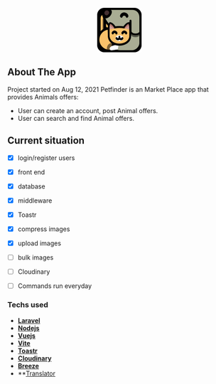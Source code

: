 <p align="center"><a href="https://laravel.com" target="_blank"><img src="https://raw.githubusercontent.com/Jervi-sir/petfinder/5ad1c909a70db8f13de28b3ef347c2916f5bc303/public/images/logo.svg?token=AM6YYSABQSPNOC3CHX4AUTDCYMZGQ" width="100"></a></p>

## About The App

Project started on Aug 12, 2021
Petfinder is an Market Place app that provides Animals offers:

- User can create an account, post Animal offers.
- User can search and find Animal offers.

## Current situation

- [x] login/register users
- [x] front end
- [x] database
- [x] middleware
- [x] Toastr
- [x] compress images
- [x] upload images
- [ ] bulk images
- [ ] Cloudinary
- [ ] Commands run everyday



### Techs used 

- **[Laravel](https://laravel.com)**
- **[Nodejs](https://nodejs.org)**
- **[Vuejs](https://vuejs.org/)**
- **[Vite](https://laravel-vite.dev/)**
- **[Toastr](https://github.com/yoeunes/toastr)**
- **[Cloudinary](https://github.com/cloudinary-labs/cloudinary-laravel)**
- **[Breeze](https://dev.to/kingsconsult/how-to-setup-basic-laravel-app-with-login-and-registration-using-laravel-breeze-6o5)**
- **[Translator](https://github.com/Stichoza/google-translate-php)
